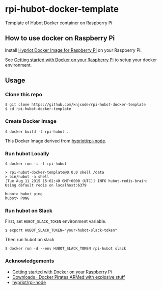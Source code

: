 # rpi-hubot-docker-template

Template of Hubot Docker container on Raspberry Pi

## How to use docker on Raspberry Pi

Install [Hypriot Docker Image for Raspberry Pi](http://blog.hypriot.com/downloads/) on your Raspberry Pi.

See [Getting started with Docker on your Raspberry Pi](http://blog.hypriot.com/getting-started-with-docker-on-your-arm-device/) to setup your docker environment.

## Usage

### Clone this repo

```
$ git clone https://github.com/knjcode/rpi-hubot-docker-template
$ cd rpi-hubot-docker-template
```

### Create Docker Image

```
$ docker build -t rpi-hubot .
```

This Docker Image derived from [hypriot/rpi-node](https://hub.docker.com/r/hypriot/rpi-node/).

### Run hubot Locally

```
$ docker run -i -t rpi-hubot

> rpi-hubot-docker-template@0.0.0 shell /data
> bin/hubot -a shell
[Tue Aug 11 2015 15:02:40 GMT+0000 (UTC)] INFO hubot-redis-brain: Using default redis on localhost:6379

hubot> hubot ping
hubot> PONG
```

### Run hubot on Slack

First, set `HUBOT_SLACK_TOKEN` environment variable.

```
$ export HUBOT_SLACK_TOKEN="your-hubot-slack-token"
```

Then run hubot on slack

```
$ docker run -d --env HUBOT_SLACK_TOKEN rpi-hubot slack
```

### Acknowledgements

- [Getting started with Docker on your Raspberry Pi](http://blog.hypriot.com/getting-started-with-docker-on-your-arm-device/)
- [Downloads &middot; Docker Pirates ARMed with explosive stuff](http://blog.hypriot.com/downloads/)
- [hypriot/rpi-node](https://hub.docker.com/r/hypriot/rpi-node/)
